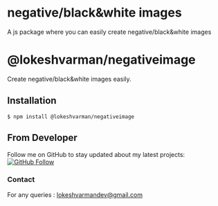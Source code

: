 # negative/black&white images
A js package where you can easily create negative/black&white images

# @lokeshvarman/negativeimage
Create negative/black&white images easily.

## Installation
```
$ npm install @lokeshvarman/negativeimage
```
## From Developer
Follow me on GitHub to stay updated about my latest projects: [![GitHub Follow](https://img.shields.io/badge/Connect-LokeshVarman-blue.svg?logo=Github&longCache=true&style=social&label=Follow)](https://github.com/LokeshVarman)
### Contact
For any queries : lokeshvarmandev@gmail.com
